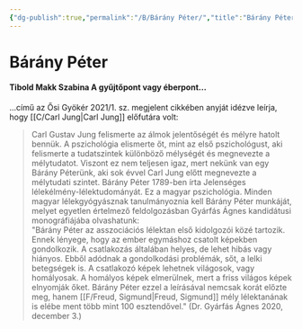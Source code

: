 ```yaml
---
{"dg-publish":true,"permalink":"/B/Bárány Péter/","title":"Bárány Péter","tags":["dg_uploaded"],"created":"2023-11-09T07:20","updated":"2023-11-09T07:20"}
---
```



# Bárány Péter

#### Tibold Makk Szabina A gyűjtőpont vagy éberpont...

...című az Ősi Gyökér 2021/1. sz. megjelent cikkében anyját idézve leírja, hogy [[C/Carl Jung\|Carl Jung]] előfutára volt:  
> Carl Gustav Jung felismerte az álmok jelentőségét és mélyre hatolt bennük. A pszichológia elismerte őt, mint az első pszichológust, aki felismerte a tudatszintek különböző mélységét és megnevezte a mélytudatot. Viszont ez nem teljesen igaz, mert nekünk van egy Bárány Péterünk, aki sok évvel Carl Jung előtt megnevezte a mélytudati szintet. Bárány Péter 1789-ben írta Jelenséges lélekélmény-lélektudományát. Ez a magyar pszichológia. Minden magyar lélekgyógyásznak tanulmányoznia kell Bárány Péter munkáját, melyet egyetlen értelmező feldolgozásban Gyárfás Ágnes kandidátusi monográfiájába olvashatunk:  
> "Bárány Péter az asszociációs lélektan első kidolgozói közé tartozik. Ennek lényege, hogy az ember egymáshoz csatolt képekben gondolkozik. A csatlakozás általában helyes, de lehet hibás vagy hiányos. Ebből adódnak a gondolkodási problémák, sőt, a lelki betegségek is. A csatlakozó képek lehetnek világosok, vagy homályosak. A homályos képek elmerülnek, mert a friss világos képek elnyomják őket. Bárány Péter ezzel a leírásával nemcsak korát előzte meg, hanem [[F/Freud, Sigmund\|Freud, Sigmund]] mély lélektanának is elébe ment több mint 100 esztendővel." (Dr. Gyárfás Ágnes 2020, december 3.)  